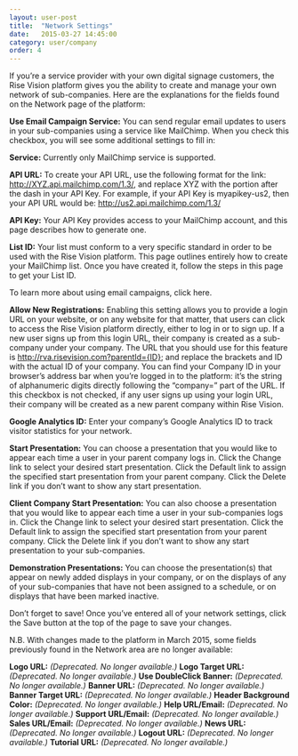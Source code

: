 ```yaml
---
layout: user-post
title:  "Network Settings"
date:   2015-03-27 14:45:00
category: user/company
order: 4
---
```


If you’re a service provider with your own digital signage customers, the Rise Vision platform gives you the ability to create and manage your own network of sub-companies.  Here are the explanations for the fields found on the Network page of the platform:
 
**Use Email Campaign Service:**  You can send regular email updates to users in your sub-companies using a service like MailChimp.  When you check this checkbox, you will see some additional settings to fill in:
 
**Service:**  Currently only MailChimp service is supported.
 
**API URL:**  To create your API URL, use the following format for the link: http://XYZ.api.mailchimp.com/1.3/, and replace XYZ with the portion after the dash in your API Key.  For example, if your API Key is myapikey-us2, then your API URL would be: http://us2.api.mailchimp.com/1.3/
 
**API Key:**  Your API Key provides access to your MailChimp account, and this page describes how to generate one.
 
**List ID:**  Your list must conform to a very specific standard in order to be used with the Rise Vision platform.  This page outlines entirely how to create your MailChimp list.  Once you have created it, follow the steps in this page to get your List ID.
 
To learn more about using email campaigns, click here.
 
**Allow New Registrations:**  Enabling this setting allows you to provide a login URL on your website, or on any website for that matter, that users can click to access the Rise Vision platform directly, either to log in or to sign up.  If a new user signs up from this login URL, their company is created as a sub-company under your company.  The URL that you should use for this feature is http://rva.risevision.com?parentId={ID}; and replace the brackets and ID with the actual ID of your company.  You can find your Company ID in your browser’s address bar when you’re logged in to the platform: it’s the string of alphanumeric digits directly following the “company=” part of the URL.  If this checkbox is not checked, if any user signs up using your login URL, their company will be created as a new parent company within Rise Vision.
 
**Google Analytics ID:**  Enter your company’s Google Analytics ID to track visitor statistics for your network.
 
**Start Presentation:**  You can choose a presentation that you would like to appear each time a user in your parent company logs in.  Click the Change link to select your desired start presentation.  Click the Default link to assign the specified start presentation from your parent company.  Click the Delete link if you don’t want to show any start presentation.
 
**Client Company Start Presentation:**  You can also choose a presentation that you would like to appear each time a user in your sub-companies logs in.  Click the Change link to select your desired start presentation.  Click the Default link to assign the specified start presentation from your parent company.  Click the Delete link if you don’t want to show any start presentation to your sub-companies.
 
**Demonstration Presentations:** You can choose the presentation(s) that appear on newly added displays in your company, or on the displays of any of your sub-companies that have not been assigned to a schedule, or on displays that have been marked inactive.
 
Don’t forget to save!  Once you’ve entered all of your network settings, click the Save button at the top of the page to save your changes.

N.B. With changes made to the platform in March 2015, some fields previously found in the Network area are no longer available:

**Logo URL:**   *(Deprecated. No longer available.)*
 **Logo Target URL:**    *(Deprecated. No longer available.)*
 **Use DoubleClick Banner:**   *(Deprecated. No longer available.)*
 **Banner URL:**   *(Deprecated. No longer available.)*
 **Banner Target URL:**   *(Deprecated. No longer available.)*
 **Header Background Color:**   *(Deprecated. No longer available.)*
 **Help URL/Email:**   *(Deprecated. No longer available.)*
 **Support URL/Email:**   *(Deprecated. No longer available.)*
 **Sales URL/Email:**   *(Deprecated. No longer available.)*
 **News URL:**   *(Deprecated. No longer available.)*
 **Logout URL:**    *(Deprecated. No longer available.)*
 **Tutorial URL:**   *(Deprecated. No longer available.)*
 

